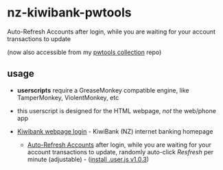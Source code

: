 # nz-kiwibank-pwtools
Auto-Refresh Accounts after login, while you are waiting for your account transactions to update

(now also accessible from my [pwtools collection](https://github.com/paulwratt/pwtools) repo)

## usage
 - **userscripts** require a GreaseMonkey compatible engine, like TamperMonkey, ViolentMonkey, etc
 - this userscript is designed for the HTML webpage, _not_ the web/phone app

 - [Kiwibank webpage login](https://ib.kiwibank.co.nz/) - KiwiBank (NZ) internet banking homepage
   - [Auto-Refresh Accounts](https://github.com/paulwratt/nz-kiwibank-pwtools/blob/main/kiwibank.user.js) after login, while you are waiting for your account transactions to update, randomly auto-click _Resfresh_ per minute (adjustable) - ([install&nbsp;.user.js&nbsp;v1.0.3](https://github.com/paulwratt/nz-kiwibank-pwtools/raw/main/kiwibank.user.js))